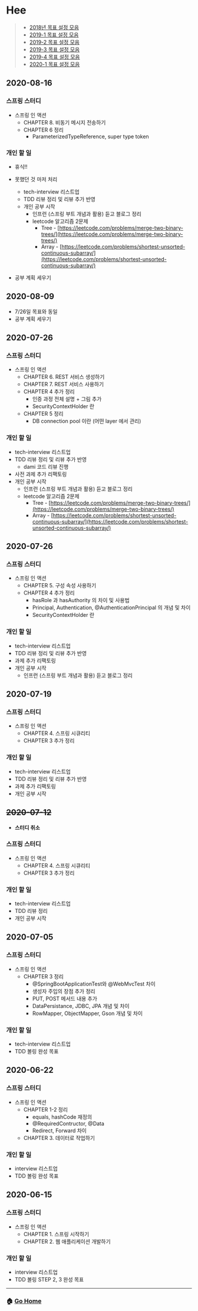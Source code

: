 # Hee

> - [2018년 목표 설정 모음](/hee/2018-goals.md)
> - [2019-1 목표 설정 모음](/hee/2019-1-goals.md)
> - [2019-2 목표 설정 모음](/hee/2019-2-goals.md)
> - [2019-3 목표 설정 모음](/hee/2019-3-goals.md)
> - [2019-4 목표 설정 모음](/hee/2019-3-goals.md)
> - [2020-1 목표 설정 모음](/hee/2020-1-goals.md)

## 2020-08-16
### 스프링 스터디
- 스프링 인 액션
  - CHAPTER 8. 비동기 메시지 전송하기
  - CHAPTER 6 정리 
    - ParameterizedTypeReference, super type token
### 개인 할 일
- 휴식!! 
- 못했던 것 마저 처리 
  - tech-interview 리스트업
  - TDD 리뷰 정리 및 리뷰 추가 반영
  - 개인 공부 시작
    - 인프런 (스프링 부트 개념과 활용) 듣고 블로그 정리
    - leetcode 알고리즘 2문제 
      - Tree - [https://leetcode.com/problems/merge-two-binary-trees/](https://leetcode.com/problems/merge-two-binary-trees/)
      - Array - [https://leetcode.com/problems/shortest-unsorted-continuous-subarray/](https://leetcode.com/problems/shortest-unsorted-continuous-subarray/)

- 공부 계획 세우기 

## 2020-08-09
- 7/26일 목표와 동일
- 공부 계획 세우기 

## 2020-07-26 
### 스프링 스터디
- 스프링 인 액션
  - CHAPTER 6. REST 서비스 생성하기
  - CHAPTER 7. REST 서비스 사용하기 
  - CHAPTER 4 추가 정리 
    - 인증 과정 전체 설명 + 그림 추가 
    - SecurityContextHolder 란 
  - CHAPTER 5 정리 
    - DB connection pool 이란 (어떤 layer 에서 관리)
### 개인 할 일
- tech-interview 리스트업
- TDD 리뷰 정리 및 리뷰 추가 반영
  - dami 코드 리뷰 진행 
- 사전 과제 추가 리팩토링 
- 개인 공부 시작
  - 인프런 (스프링 부트 개념과 활용) 듣고 블로그 정리
  - leetcode 알고리즘 2문제 
    - Tree - [https://leetcode.com/problems/merge-two-binary-trees/](https://leetcode.com/problems/merge-two-binary-trees/)
    - Array - [https://leetcode.com/problems/shortest-unsorted-continuous-subarray/](https://leetcode.com/problems/shortest-unsorted-continuous-subarray/)

## 2020-07-26 
### 스프링 스터디
- 스프링 인 액션
  - CHAPTER 5. 구성 속성 사용하기
  - CHAPTER 4 추가 정리 
    - hasRole 과 hasAuthority 의 차이 및 사용법
    - Principal, Authentication, @AuthenticationPrincipal 의 개념 및 차이 
    - SecurityContextHolder 란 
### 개인 할 일
- tech-interview 리스트업
- TDD 리뷰 정리 및 리뷰 추가 반영
- 과제 추가 리팩토링 
- 개인 공부 시작
  - 인프런 (스프링 부트 개념과 활용) 듣고 블로그 정리

## 2020-07-19
### 스프링 스터디
- 스프링 인 액션
  - CHAPTER 4. 스프링 시큐리티
  - CHAPTER 3 추가 정리 
### 개인 할 일
- tech-interview 리스트업
- TDD 리뷰 정리 및 리뷰 추가 반영
- 과제 추가 리팩토링 
- 개인 공부 시작

## ~~2020-07-12~~
- **스터디 취소**
### 스프링 스터디
- 스프링 인 액션
  - CHAPTER 4. 스프링 시큐리티
  - CHAPTER 3 추가 정리 
### 개인 할 일
- tech-interview 리스트업
- TDD 리뷰 정리
- 개인 공부 시작

## 2020-07-05
### 스프링 스터디
- 스프링 인 액션
  - CHAPTER 3 정리
    - @SpringBootApplicationTest와 @WebMvcTest 차이 
    - 생성자 주입의 장점 추가 정리 
    - PUT, POST 메서드 내용 추가
    - DataPersistance, JDBC, JPA 개념 및 차이
    - RowMapper, ObjectMapper, Gson 개념 및 차이 
### 개인 할 일
- tech-interview 리스트업
- TDD 볼링 완성 목표

## 2020-06-22
### 스프링 스터디
- 스프링 인 액션
  - CHAPTER 1-2 정리
    - equals, hashCode 재정의 
    - @RequiredContructor, @Data
    - Redirect, Forward 차이
  - CHAPTER 3. 데이터로 작업하기
### 개인 할 일
- interview 리스트업
- TDD 볼링 완성 목표

## 2020-06-15
### 스프링 스터디
- 스프링 인 액션
  - CHAPTER 1. 스프링 시작하기
  - CHAPTER 2. 웹 애플리케이션 개발하기
### 개인 할 일
- interview 리스트업
- TDD 볼링 STEP 2, 3 완성 목표

---

### :house: [Go Home](https://github.com/WeareSoft/WWL)
